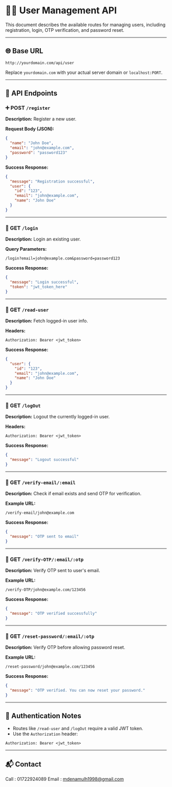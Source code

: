 
# 🧑‍💼 User Management API

This document describes the available routes for managing users, including registration, login, OTP verification, and password reset.

---

## 🌐 Base URL

```
http://yourdomain.com/api/user
```

Replace `yourdomain.com` with your actual server domain or `localhost:PORT`.

---

## 📌 API Endpoints

### ➕ POST `/register`

**Description:** Register a new user.

**Request Body (JSON):**
```json
{
  "name": "John Doe",
  "email": "john@example.com",
  "password": "password123"
}
```

**Success Response:**
```json
{
  "message": "Registration successful",
  "user": {
    "id": "123",
    "email": "john@example.com",
    "name": "John Doe"
  }
}
```

---

### 🔐 GET `/login`

**Description:** Login an existing user.

**Query Parameters:**
```
/login?email=john@example.com&password=password123
```

**Success Response:**
```json
{
  "message": "Login successful",
  "token": "jwt_token_here"
}
```

---

### 👤 GET `/read-user`

**Description:** Fetch logged-in user info.

**Headers:**
```
Authorization: Bearer <jwt_token>
```

**Success Response:**
```json
{
  "user": {
    "id": "123",
    "email": "john@example.com",
    "name": "John Doe"
  }
}
```

---

### 🚪 GET `/logOut`

**Description:** Logout the currently logged-in user.

**Headers:**
```
Authorization: Bearer <jwt_token>
```

**Success Response:**
```json
{
  "message": "Logout successful"
}
```

---

### 📩 GET `/verify-email/:email`

**Description:** Check if email exists and send OTP for verification.

**Example URL:**
```
/verify-email/john@example.com
```

**Success Response:**
```json
{
  "message": "OTP sent to email"
}
```

---

### 🔢 GET `/verify-OTP/:email/:otp`

**Description:** Verify OTP sent to user's email.

**Example URL:**
```
/verify-OTP/john@example.com/123456
```

**Success Response:**
```json
{
  "message": "OTP verified successfully"
}
```

---

### 🔁 GET `/reset-password/:email/:otp`

**Description:** Verify OTP before allowing password reset.

**Example URL:**
```
/reset-password/john@example.com/123456
```

**Success Response:**
```json
{
  "message": "OTP verified. You can now reset your password."
}
```

---

## 🔐 Authentication Notes

- Routes like `/read-user` and `/logOut` require a valid JWT token.
- Use the `Authorization` header:
```
Authorization: Bearer <jwt_token>
```

---

## 📬 Contact

Call : 01722924089   Email : mdenamulh1998@gmail.com   
